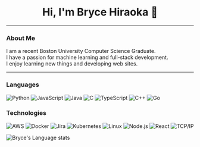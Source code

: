 <h1 align="center">Hi, I'm Bryce Hiraoka 👋</h1>

---

### **About Me**

I am a recent Boston University Computer Science Graduate. </br>
I have a passion for machine learning and full-stack development. </br>
I enjoy learning new things and developing web sites.

---

### Languages

![Python](https://img.shields.io/badge/-Python-fff?&logo=python)
![JavaScript](https://img.shields.io/badge/-JavaScript-fff?&logo=JavaScript&logoColor=ddc508)
![Java](https://img.shields.io/badge/-Java-fff?&logo=Java&logoColor=007396)
![C](https://img.shields.io/badge/-C-fff?&logo=C)
![TypeScript](https://img.shields.io/badge/-TypeScript-fff?&logo=TypeScript&logoColor=007ACC)
![C++](https://img.shields.io/badge/-C++-fff?&logo=c%2b%2b&logoColor=00599C)
![Go](https://img.shields.io/badge/-Go-fff?&logo=go&logoColor=#00ADD8)

### Technologies

![AWS](https://img.shields.io/badge/-AWS-fff?&logo=amazonwebservices&logoColor=232F3E)
![Docker](https://img.shields.io/badge/-Docker-fff?&logo=Docker)
![Jira](https://img.shields.io/badge/-Jira-fff?&logo=jira-software&logoColor=0052CC)
![Kubernetes](https://img.shields.io/badge/-Kubernetes-fff?&logo=Kubernetes)
![Linux](https://img.shields.io/badge/-Linux-fff?&logo=linux&logoColor=000)
![Node.js](https://img.shields.io/badge/-Node.js-fff?&logo=node.js)
![React](https://img.shields.io/badge/-React-fff?&logo=React)
![TCP/IP](https://img.shields.io/badge/-TCP/IP-fff?&logo=Cisco)


<!--![Bryce's github stats](https://github-readme-stats.vercel.app/api?username=Bryce-Hiraoka&show_icons=true&hide_border=true)&nbsp;&nbsp;-->
![Bryce's Language stats](https://github-readme-stats-eight-theta.vercel.app/api/top-langs/?username=Bryce-Hiraoka&hide=cython,fortran&layout=compact&langs_count=10&hide_border=true)
<br />
